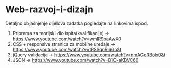 # Web-razvoj-i-dizajn

Detaljno objašnjenje dijelova zadatka pogledajte na linkovima ispod.

1. Priprema za teorijski dio ispita(kvalifikacije) -> https://www.youtube.com/watch?v=wmlR9baAwX0
2. CSS + responsive stranica za mobilne uređaje -> https://www.youtube.com/watch?v=tRSSqnRl66o&t
3. jQuery validacija -> https://www.youtube.com/watch?v=nmAGoRBolx0&t
4. JSON -> https://www.youtube.com/watch?v=B1O-aKBVC60
